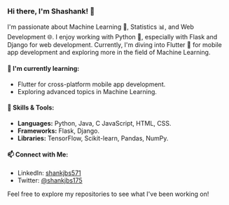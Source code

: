 ### Hi there, I'm Shashank! 👋

I'm passionate about Machine Learning 🤖, Statistics 📊, and Web Development 🌐. I enjoy working with Python 🐍, especially with Flask and Django for web development. Currently, I'm diving into Flutter 💙 for mobile app development and exploring more in the field of Machine Learning.

#### 🌱 I'm currently learning:
- Flutter for cross-platform mobile app development.
- Exploring advanced topics in Machine Learning.

#### 💼 Skills & Tools:
- **Languages:** Python, Java, C JavaScript, HTML, CSS.
- **Frameworks:** Flask, Django.
- **Libraries:** TensorFlow, Scikit-learn, Pandas, NumPy.

#### 📫 Connect with Me:
- LinkedIn: [shankjbs571](https://www.linkedin.com/in/shankjbs571)
- Twitter: [@shankjbs175](https://x.com/shankjbs175)

Feel free to explore my repositories to see what I've been working on!
